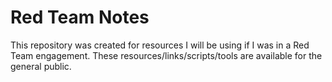 # Red Team Notes
This repository was created for resources I will be using if I was in a Red Team engagement. These resources/links/scripts/tools are available for the general public.
